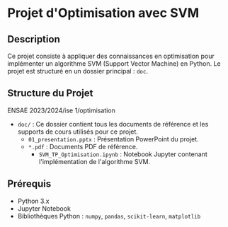 # Projet d'Optimisation avec SVM

## Description

Ce projet consiste à appliquer des connaissances en optimisation pour implémenter un algorithme SVM (Support Vector Machine) en Python. Le projet est structuré en un dossier principal : `doc`.

## Structure du Projet
ENSAE 2023/2024/ise 1/optimisation
- `doc/` : Ce dossier contient tous les documents de référence et les supports de cours utilisés pour ce projet.
  - `01_presentation.pptx` : Présentation PowerPoint du projet.
  - `*.pdf` : Documents PDF de référence.
    - `SVM_TP_Optimisation.ipynb` : Notebook Jupyter contenant l'implémentation de l'algorithme SVM.

## Prérequis

- Python 3.x
- Jupyter Notebook
- Bibliothèques Python : `numpy`, `pandas`, `scikit-learn`, `matplotlib`


